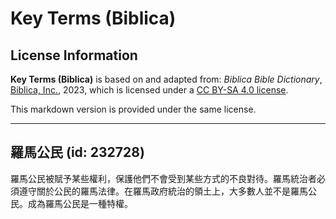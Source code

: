 # Key Terms (Biblica)

## License Information

**Key Terms (Biblica)** is based on and adapted from: _Biblica Bible Dictionary_, [Biblica, Inc.](https://www.biblica.com/), 2023, which is licensed under a [CC BY-SA 4.0 license](https://creativecommons.org/licenses/by-sa/4.0/legalcode.en).

This markdown version is provided under the same license.



--------------------------------

## 羅馬公民 (id: 232728)

羅馬公民被賦予某些權利，保護他們不會受到某些方式的不良對待。羅馬統治者必須遵守關於公民的羅馬法律。在羅馬政府統治的領土上，大多數人並不是羅馬公民。成為羅馬公民是一種特權。


